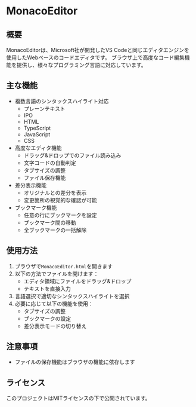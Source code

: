 # MonacoEditor

## 概要
MonacoEditorは、Microsoft社が開発したVS Codeと同じエディタエンジンを使用したWebベースのコードエディタです。
ブラウザ上で高度なコード編集機能を提供し、様々なプログラミング言語に対応しています。

## 主な機能
- 複数言語のシンタックスハイライト対応
  - プレーンテキスト
  - IPO
  - HTML
  - TypeScript
  - JavaScript
  - CSS
- 高度なエディタ機能
  - ドラッグ&ドロップでのファイル読み込み
  - 文字コードの自動判定
  - タブサイズの調整
  - ファイル保存機能
- 差分表示機能
  - オリジナルとの差分を表示
  - 変更箇所の視覚的な確認が可能
- ブックマーク機能
  - 任意の行にブックマークを設定
  - ブックマーク間の移動
  - 全ブックマークの一括解除

## 使用方法
1. ブラウザで`MonacoEditor.html`を開きます
2. 以下の方法でファイルを開けます：
   - エディタ領域にファイルをドラッグ&ドロップ
   - テキストを直接入力
3. 言語選択で適切なシンタックスハイライトを選択
4. 必要に応じて以下の機能を使用：
   - タブサイズの調整
   - ブックマークの設定
   - 差分表示モードの切り替え

## 注意事項
- ファイルの保存機能はブラウザの機能に依存します

## ライセンス
このプロジェクトはMITライセンスの下で公開されています。
